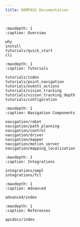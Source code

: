 ```yaml
---
title: KOMPASS Documentation
---
```


```{include} overview.md

```

```{toctree}
:maxdepth: 1
:caption: Overview

why
install
tutorials/quick_start
cli
```

```{toctree}
:maxdepth: 1
:caption: Tutorials

tutorials/index
tutorials/point_navigation
tutorials/events_actions
tutorials/vision_tracking
tutorials/vision_tracking_depth
tutorials/configuration
```

```{toctree}
:maxdepth: 1
:caption: Navigation Components

navigation/robot
navigation/path_planning
navigation/control
navigation/driver
navigation/mapper
navigation/motion_server
navigation/mapping_localization
```

```{toctree}
:maxdepth: 1
:caption: Integrations

integrations/ompl
integrations/fcl
```

<!-- # Advanced Topics -->

```{toctree}
:maxdepth: 1
:caption: Advanced

advanced/index
```

<!-- # References -->

```{toctree}
:maxdepth: 1
:caption: References

apidocs/index
```

